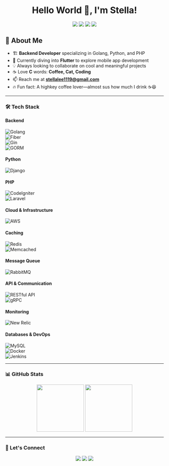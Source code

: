<h1 align="center">Hello World 👋, I'm Stella!</h1>

<p align="center">
  <img src="https://img.shields.io/badge/Golang-%2300ADD8.svg?style=for-the-badge&logo=go&logoColor=white" />
  <img src="https://img.shields.io/badge/Python-%233776AB.svg?style=for-the-badge&logo=python&logoColor=white" />
  <img src="https://img.shields.io/badge/PHP-%23777BB4.svg?style=for-the-badge&logo=php&logoColor=white" />
  <img src="https://img.shields.io/badge/Flutter-%2302569B.svg?style=for-the-badge&logo=flutter&logoColor=white" />
</p>

## 🚀 About Me  
- 🏗 **Backend Developer** specializing in Golang, Python, and PHP  
- 🌱 Currently diving into **Flutter** to explore mobile app development  
- 💡 Always looking to collaborate on cool and meaningful projects  
- ☕ Love **C** words: **Coffee, Cat, Coding**  
- 📫 Reach me at **stellalee1119@gmail.com**  
- 🔥 Fun fact: A highkey coffee lover—almost sus how much I drink ☕😆  

---

### 🛠 Tech Stack  
#### **Backend**  
![Golang](https://img.shields.io/badge/Golang-%2300ADD8.svg?style=flat&logo=go&logoColor=white)  
![Fiber](https://img.shields.io/badge/Fiber-%2335C0FB.svg?style=flat&logo=fiber&logoColor=white)  
![Gin](https://img.shields.io/badge/Gin-%23000000.svg?style=flat&logo=gin&logoColor=white)  
![GORM](https://img.shields.io/badge/GORM-%234B275F.svg?style=flat&logo=go&logoColor=white)  

#### **Python**  
![Django](https://img.shields.io/badge/Django-%23092E20.svg?style=flat&logo=django&logoColor=white)  

#### **PHP**  
![CodeIgniter](https://img.shields.io/badge/CodeIgniter-%23F05133.svg?style=flat&logo=codeigniter&logoColor=white)  
![Laravel](https://img.shields.io/badge/Laravel-%23FF2D20.svg?style=flat&logo=laravel&logoColor=white)  

#### **Cloud & Infrastructure**  
![AWS](https://img.shields.io/badge/AWS-%23232F3E.svg?style=flat&logo=amazonaws&logoColor=white)  

#### **Caching**  
![Redis](https://img.shields.io/badge/Redis-%23DC382D.svg?style=flat&logo=redis&logoColor=white)  
![Memcached](https://img.shields.io/badge/Memcached-%230A1D37.svg?style=flat&logo=memcached&logoColor=white)  

#### **Message Queue**  
![RabbitMQ](https://img.shields.io/badge/RabbitMQ-%23314A86.svg?style=flat&logo=rabbitmq&logoColor=white)  

#### **API & Communication**  
![RESTful API](https://img.shields.io/badge/RESTful_API-%23F7B731.svg?style=flat&logo=api&logoColor=white)  
![gRPC](https://img.shields.io/badge/gRPC-%232696FF.svg?style=flat&logo=grpc&logoColor=white)  

#### **Monitoring**  
![New Relic](https://img.shields.io/badge/New_Relic-%23FF6600.svg?style=flat&logo=newrelic&logoColor=white)  

#### **Databases & DevOps**  
![MySQL](https://img.shields.io/badge/MySQL-%234479A1.svg?style=flat&logo=mysql&logoColor=white)  
![Docker](https://img.shields.io/badge/Docker-%232496ED.svg?style=flat&logo=docker&logoColor=white)  
![Jenkins](https://img.shields.io/badge/Jenkins-%23D24939.svg?style=flat&logo=jenkins&logoColor=white)  

---

### 📊 GitHub Stats  
<p align="center">
  <img src="https://github-readme-stats.vercel.app/api?username=stella-newprint&show_icons=true&theme=tokyonight" height="150"/>
  <img src="https://github-readme-stats.vercel.app/api/top-langs/?username=stella-newprint&layout=compact&theme=tokyonight" height="150"/>
</p>

---

### 💬 Let's Connect  
<p align="center">
  <a href="mailto:stellalee1119@gmail.com"><img src="https://img.shields.io/badge/Email-D14836?style=for-the-badge&logo=gmail&logoColor=white"/></a>
  <a href="https://github.com/Gahyunlee23"><img src="https://img.shields.io/badge/GitHub-181717?style=for-the-badge&logo=github&logoColor=white"/></a>
  <a href="https://www.notion.so/My-Coding-Portfolio-190f7a46f2c28036870ad3796600bd55"><img src="https://img.shields.io/badge/Notion-%23000000.svg?style=for-the-badge&logo=notion&logoColor=white"/></a>
</p>
